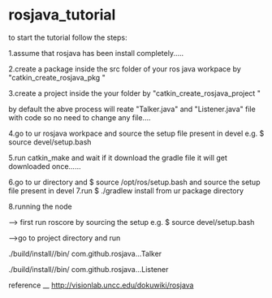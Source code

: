 # rosjava_tutorial



to start the tutorial follow the steps:

1.assume that rosjava has been install completely.....

2.create a package inside the src folder of your ros java workpace by "catkin_create_rosjava_pkg <package name>"
  
3.create a project inside the your <package name> folder by "catkin_create_rosjava_project <project name>"
  
  
  by default the abve process will reate "Talker.java" and "Listener.java" file with code so no need to change any file....
  
4.go to ur rosjava workpace and source the setup file present in devel e.g. $ source devel/setup.bash

5.run catkin_make and wait if it download the gradle file it will get downloaded once......


6.go to ur <packge name> directory and $ source /opt/ros/<ur ros distro name>setup.bash and  source the setup file present in devel 
7.run $ ./gradlew install from ur package directory
  
8.running the node 

--> first run roscore by sourcing the setup e.g. $ source devel/setup.bash

-->go to project directory and run  


./build/install/<project name>/bin/<project name> com.github.rosjava.<package name>.<project name>.Talker
  
./build/install/<project name>/bin/<project name> com.github.rosjava.<package name>.<project name>.Listener
  
  
  
  reference __
  http://visionlab.uncc.edu/dokuwiki/rosjava
